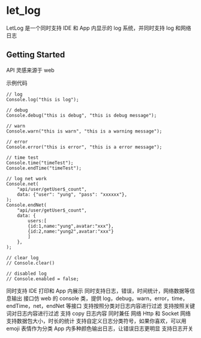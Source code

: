 # let_log

LetLog 是一个同时支持 IDE 和 App 内显示的 log 系统，并同时支持 log 和网络日志

## Getting Started

API 灵感来源于 web

示例代码

```
// log
Console.log("this is log");

// debug
Console.debug("this is debug", "this is debug message");

// warn
Console.warn("this is warn", "this is a warning message");

// error
Console.error("this is error", "this is a error message");

// time test
Console.time("timeTest");
Console.endTime("timeTest");

// log net work
Console.net(
    "api/user/getUser$_count",
    data: {"user": "yung", "pass": "xxxxxx"},
);
Console.endNet(
    "api/user/getUser$_count",
    data: {
        users:[
        {id:1,name:"yung",avatar:"xxx"},
        {id:2,name:"yung2",avatar:"xxx"}
        ]
    },
);

// clear log
// Console.clear()

// disabled log
// Console.enabled = false;
```

同时支持 IDE 打印和 App 内展示
同时支持日志，错误，时间统计，网络数据等信息输出
接口仿 web 的 console 类，提供 log，debug，warn，error，time，endTime，net，endNet 等接口
支持按照分类对日志内容进行过滤
支持按照关键词对日志内容进行过滤
支持 copy 日志内容
同时兼任 网络 Http 和 Socket
网络支持数据包大小，时长的统计
支持自定义日志分类符号，如果你喜欢，可以用 emoji 表情作为分类
App 内多种颜色输出日志，让错误日志更明显
支持日志开关
